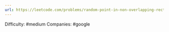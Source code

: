 ```yaml
---
url: https://leetcode.com/problems/random-point-in-non-overlapping-rectangles
---
```


Difficulty: #medium
Companies: #google